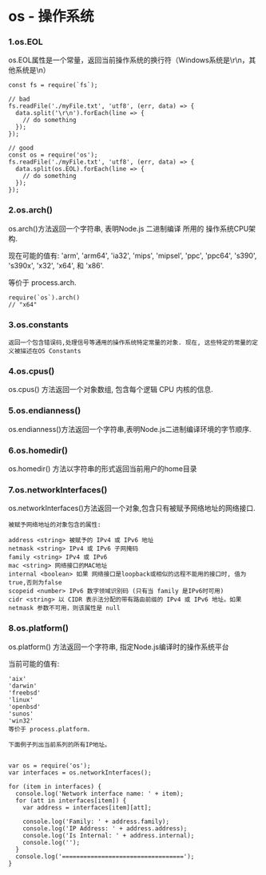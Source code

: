 # os - 操作系统

### 1.os.EOL
os.EOL属性是一个常量，返回当前操作系统的换行符（Windows系统是\r\n，其他系统是\n）

```
const fs = require(`fs`);

// bad
fs.readFile('./myFile.txt', 'utf8', (err, data) => {
  data.split('\r\n').forEach(line => {
    // do something
  });
});

// good
const os = require('os');
fs.readFile('./myFile.txt', 'utf8', (err, data) => {
  data.split(os.EOL).forEach(line => {
    // do something
  });
});
```

### 2.os.arch()
os.arch()方法返回一个字符串, 表明Node.js 二进制编译 所用的 操作系统CPU架构.

现在可能的值有: 'arm', 'arm64', 'ia32', 'mips', 'mipsel', 'ppc', 'ppc64', 's390', 's390x', 'x32', 'x64', 和 'x86'.

等价于 process.arch.

```
require(`os`).arch()
// "x64"
```
### 3.os.constants

```
返回一个包含错误码,处理信号等通用的操作系统特定常量的对象. 现在, 这些特定的常量的定义被描述在OS Constants
```

### 4.os.cpus()

os.cpus() 方法返回一个对象数组, 包含每个逻辑 CPU 内核的信息.

### 5.os.endianness()

os.endianness()方法返回一个字符串,表明Node.js二进制编译环境的字节顺序.

### 6.os.homedir()

os.homedir() 方法以字符串的形式返回当前用户的home目录

### 7.os.networkInterfaces()

os.networkInterfaces()方法返回一个对象,包含只有被赋予网络地址的网络接口.

```
被赋予网络地址的对象包含的属性:

address <string> 被赋予的 IPv4 或 IPv6 地址
netmask <string> IPv4 或 IPv6 子网掩码
family <string> IPv4 或 IPv6
mac <string> 网络接口的MAC地址
internal <boolean> 如果 网络接口是loopback或相似的远程不能用的接口时, 值为true,否则为false
scopeid <number> IPv6 数字领域识别码 (只有当 family 是IPv6时可用)
cidr <string> 以 CIDR 表示法分配的带有路由前缀的 IPv4 或 IPv6 地址。如果 netmask 参数不可用，则该属性是 null
```

### 8.os.platform()

os.platform() 方法返回一个字符串, 指定Node.js编译时的操作系统平台

当前可能的值有:
```
'aix'
'darwin'
'freebsd'
'linux'
'openbsd'
'sunos'
'win32'
等价于 process.platform.
```

```
下面例子列出当前系列的所有IP地址。


var os = require('os');
var interfaces = os.networkInterfaces();

for (item in interfaces) {
  console.log('Network interface name: ' + item);
  for (att in interfaces[item]) {
    var address = interfaces[item][att];

    console.log('Family: ' + address.family);
    console.log('IP Address: ' + address.address);
    console.log('Is Internal: ' + address.internal);
    console.log('');
  }
  console.log('==================================');
}

```
